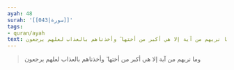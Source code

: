 ```yaml
---
ayah: 48
surah: '[[043|سورة]]'
tags:
- quran/ayah
text: وما نريهم من آية إلا هي أكبر من أختها ۖ وأخذناهم بالعذاب لعلهم يرجعون
---
```

> وما نريهم من آية إلا هي أكبر من أختها ۖ وأخذناهم بالعذاب لعلهم يرجعون
